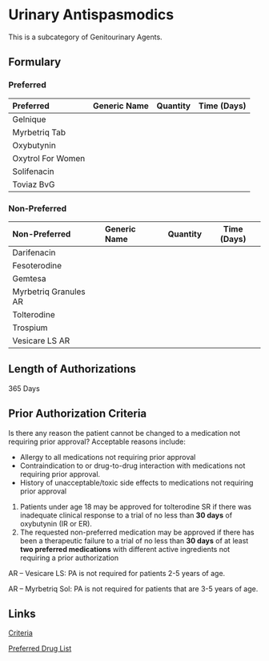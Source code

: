 # Urinary Antispasmodics

This is a subcategory of Genitourinary Agents.

## Formulary

### Preferred

| Preferred         | Generic Name | Quantity | Time (Days) |
| :---------------- | :----------- | :------: | :---------: |
| Gelnique          |              |          |             |
| Myrbetriq Tab     |              |          |             |
| Oxybutynin        |              |          |             |
| Oxytrol For Women |              |          |             |
| Solifenacin       |              |          |             |
| Toviaz BvG        |              |          |             |

### Non-Preferred

| Non-Preferred         | Generic Name | Quantity | Time (Days) |
| :-------------------- | :----------- | :------: | :---------: |
| Darifenacin           |              |          |             |
| Fesoterodine          |              |          |             |
| Gemtesa               |              |          |             |
| Myrbetriq Granules AR |              |          |             |
| Tolterodine           |              |          |             |
| Trospium              |              |          |             |
| Vesicare LS AR        |              |          |             |

## Length of Authorizations

365 Days

## Prior Authorization Criteria

Is there any reason the patient cannot be changed to a medication not requiring prior approval? Acceptable reasons include:

-   Allergy to all medications not requiring prior approval
-   Contraindication to or drug-to-drug interaction with medications not requiring prior approval.
-   History of unacceptable/toxic side effects to medications not requiring prior approval
1.  Patients under age 18 may be approved for tolterodine SR if there was inadequate clinical response to a trial of no less than **30 days** of oxybutynin (IR or ER).
2.  The requested non-preferred medication may be approved if there has been a therapeutic failure to a trial of no less than **30 days** of at least **two preferred medications** with different active ingredients not requiring a prior authorization

AR – Vesicare LS: PA is not required for patients 2-5 years of age.

AR – Myrbetriq Sol: PA is not required for patients that are 3-5 years of age.

## Links

[Criteria](https://pharmacy.medicaid.ohio.gov/sites/default/files/20221001_UPDL_Criteria_APPROVED.pdf#page=70)

[Preferred Drug List](https://pharmacy.medicaid.ohio.gov/sites/default/files/20221001_UPDL_APPROVED_.pdf#page=25)
